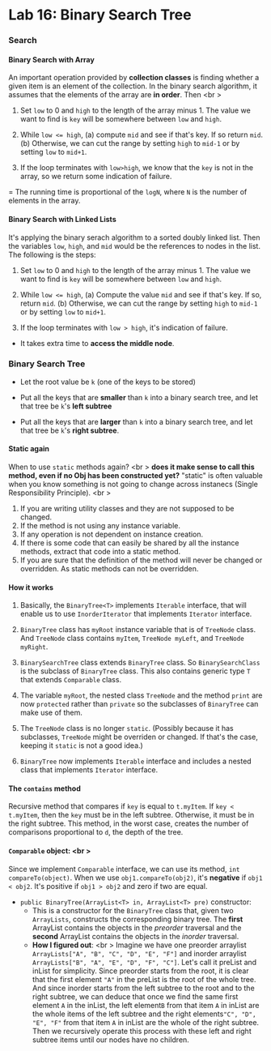 Lab 16: Binary Search Tree
===

### Search
#### Binary Search with Array
An important operation provided by **collection classes** is finding whether a given item is an element of the collection. In the binary search algorithm, it assumes that the elements of the array are **in order**. Then <br \>

1. Set ```low``` to 0 and ```high``` to the length of the array minus 1. The value we want to find is ```key``` will be somewhere between ```low``` and ```high```.

2. While ```low <= high```, (a) compute ```mid``` and see if that's key. If so return ```mid```. (b) Otherwise, we can cut the range by setting ```high``` to ```mid-1``` or by setting ```low``` to ```mid+1```.

3. If the loop terminates with ```low>high```, we know that the ```key``` is not in the array, so we return some indication of failure.

= The running time is proportional of the ```logN```, where ```N``` is the number of elements in the array.

#### Binary Search with Linked Lists
It's applying the binary serach algorithm to a sorted doubly linked list. Then the variables ```low```, ```high```, and ```mid``` would be the references to nodes in the list. The following is the steps:

1. Set ```low``` to 0 and ```high``` to the length of the array minus 1. The value we want to find is ```key``` will be somewhere between ```low``` and ```high```.

2. While ```low <= high```, (a) Compute the value ```mid``` and see if that's key. If so, return ```mid```. (b) Otherwise, we can cut the range by setting ```high``` to ```mid-1``` or by setting ```low``` to ```mid+1```.

3. If the loop terminates with ```low > high```, it's indication of failure.

- It takes extra time to **access the middle node**.


### Binary Search Tree

* Let the root value be ```k``` (one of the keys to be stored)

* Put all the keys that are **smaller** than ```k``` into a binary search tree, and let that tree be ```k```'s **left subtree**

* Put all the keys that are **larger** than ```k``` into a binary search tree, and let that tree be ```k```'s **right subtree**.

#### Static again
When to use ```static``` methods again? <br \>
**does it make sense to call this method, even if no Obj has been constructed yet?** "static" is often valuable when you know something is not going to change across instanecs (Single Responsibility Principle). <br \>

1. If you are writing utility classes and they are not supposed to be changed.
2. If the method is not using any instance variable.
3. If any operation is not dependent on instance creation.
4. If there is some code that can easily be shared by all the instance methods, extract that code into a static method.
5. If you are sure that the definition of the method will never be changed or overridden. As static methods can not be overridden.

#### How it works
1. Basically, the ```BinaryTree<T>``` implements ```Iterable``` interface, that will enable us to use ```InorderIterator``` that implements ```Iterator``` interface.

2. ```BinaryTree``` class has ```myRoot``` instance variable that is of ```TreeNode``` class. And ```TreeNode``` class contains ```myItem```, ```TreeNode myLeft```, and ```TreeNode myRight```.

3. ```BinarySearchTree``` class extends ```BinaryTree``` class. So ```BinarySearchClass``` is the subclass of ```BinaryTree``` class. This also contains generic type ```T``` that extends ```Comparable``` class.

4. The variable ```myRoot```, the nested class ```TreeNode``` and the method ```print``` are now ```protected``` rather than ```private``` so the subclasses of ```BinaryTree``` can make use of them.

5. The ```TreeNode``` class is no longer ```static```. (Possibly because it has subclasses, ```TreeNode``` might be overriden or changed. If that's the case, keeping it ```static``` is not a good idea.)

6. ```BinaryTree``` now implements ```Iterable``` interface and includes a nested class that implements ```Iterator``` interface.

#### The ```contains``` method
Recursive method that compares if ```key``` is equal to ```t.myItem```. If ```key < t.myItem```, then the ```key``` must be in the left subtree. Otherwise, it must be in the right subtree. This method, in the worst case, creates the number of comparisons proportional to ```d```, the depth of the tree.

#### ```Comparable``` object: <br \>
Since we implement ```Comparable``` interface, we can use its method, ```int compareTo(object)```. When we use ```obj1.compareTo(obj2)```, it's **negative** if ```obj1 < obj2```. It's positive if ```obj1 > obj2``` and zero if two are equal.


* ```public BinaryTree(ArrayList<T> in, ArrayList<T> pre)``` constructor: 
	* This is a constructor for the ```BinaryTree``` class that, given two ```ArrayLists```, constructs the corresponding binary tree. The **first** ArrayList contains the objects in the *preorder* traversal and the **second** ArrayList contains the objects in the *inorder* traversal.
	* **How I figured out**: <br \>
	Imagine we have one preorder arraylist ```ArrayLists["A", "B", "C", "D", "E", "F"]``` and inorder arraylist ```ArrayLists["B", "A", "E", "D", "F", "C"]```. Let's call it preList and inList for simplicity. Since preorder starts from the root, it is clear that the first element ```"A"``` in the preList is the root of the whole tree. And since inorder starts from the left subtree to the root and to the right subtree, we can deduce that once we find the same first element ```A``` in the inList, the left element```B``` from that item ```A``` in inList are the whole items of the left subtree and the right elements```"C", "D", "E", "F"``` from that item ```A``` in inList are the whole of the right subtree. Then we recursively operate this process with these left and right subtree items until our nodes have no children. 


